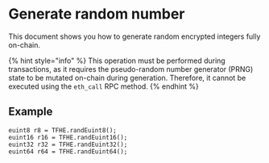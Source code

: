 # Generate random number

This document shows you how to generate random encrypted integers fully on-chain.

{% hint style="info" %}
This operation must be performed during transactions, as it requires the pseudo-random number generator (PRNG) state to be mutated on-chain during generation. Therefore, it cannot be executed using the `eth_call` RPC method.
{% endhint %}

## Example

```solidity
euint8 r8 = TFHE.randEuint8();
euint16 r16 = TFHE.randEuint16();
euint32 r32 = TFHE.randEuint32();
euint64 r64 = TFHE.randEuint64();
```
